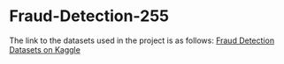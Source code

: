 # Fraud-Detection-255

The link to the datasets used in the project is as follows:
[Fraud Detection Datasets on Kaggle](https://www.kaggle.com/mrmorj/fraud-detection-in-electricity-and-gas-consumption)
